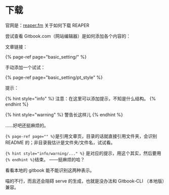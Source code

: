 # 下载

官网是：[reaper.fm](https://github.com/ReaperBook/Reabook/tree/eeb033dffcac10aba1bdbf784e40c48b9f0be611/ch1_prepare/reaper.fm) 关于如何下载 REAPER

尝试查看 Gitbook.com（网站编辑器）是如何添加各个内容的：

文章链接：

{% page-ref page="basic\_setting/" %}

手动添加一个试试：

{% page-ref page="basic\_setting/pt_style" %}

提示：

{% hint style="info" %}
注意：在这里可以添加提示，不知是什么结构。
{% endhint %}


{% hint style="warning" %}
警告长这样儿
{% endhint %}

……好吧还挺麻烦的。

`{% page-ref page="" %}`是引用文章页，目录的话就直接引用文件夹，会识别 README 的；非目录我估计是文件夹/文件名，试试看。

`{% hint style="info/warning/..." %}` 是对应的提示，用这个其实，然后要用 `{% endhint %}`结束。
——挺麻烦的哈？

看看本地的 gitbook 能不能识别这两种表示。

喵的不行，而且还会阻碍 serve 的生成，也就是没办法和 Gitbook-CLI （本地版）兼容。



